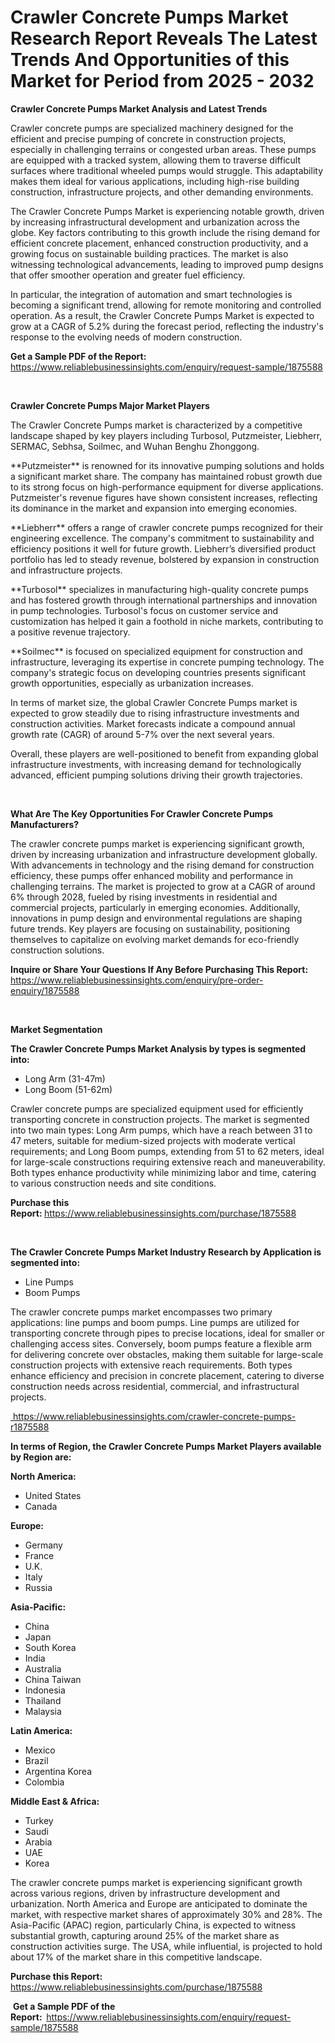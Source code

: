 <p><h1>Crawler Concrete Pumps Market Research Report Reveals The Latest Trends And Opportunities of this Market for Period from 2025 - 2032</h1></p><p><strong>Crawler Concrete Pumps Market Analysis and Latest Trends</strong></p>
<p><p>Crawler concrete pumps are specialized machinery designed for the efficient and precise pumping of concrete in construction projects, especially in challenging terrains or congested urban areas. These pumps are equipped with a tracked system, allowing them to traverse difficult surfaces where traditional wheeled pumps would struggle. This adaptability makes them ideal for various applications, including high-rise building construction, infrastructure projects, and other demanding environments.</p><p>The Crawler Concrete Pumps Market is experiencing notable growth, driven by increasing infrastructural development and urbanization across the globe. Key factors contributing to this growth include the rising demand for efficient concrete placement, enhanced construction productivity, and a growing focus on sustainable building practices. The market is also witnessing technological advancements, leading to improved pump designs that offer smoother operation and greater fuel efficiency.</p><p>In particular, the integration of automation and smart technologies is becoming a significant trend, allowing for remote monitoring and controlled operation. As a result, the Crawler Concrete Pumps Market is expected to grow at a CAGR of 5.2% during the forecast period, reflecting the industry's response to the evolving needs of modern construction.</p></p>
<p><strong>Get a Sample PDF of the Report:&nbsp;</strong> <a href="https://www.reliablebusinessinsights.com/enquiry/request-sample/1875588?utm_campaign=63&utm_medium=2&utm_source=Github&utm_content=ia&utm_term=12042025&utm_id=crawler-concrete-pumps">https://www.reliablebusinessinsights.com/enquiry/request-sample/1875588</a></p>
<p>&nbsp;</p>
<p><strong>Crawler Concrete Pumps Major Market Players</strong></p>
<p><p>The Crawler Concrete Pumps market is characterized by a competitive landscape shaped by key players including Turbosol, Putzmeister, Liebherr, SERMAC, Sebhsa, Soilmec, and Wuhan Benghu Zhonggong. </p><p>**Putzmeister** is renowned for its innovative pumping solutions and holds a significant market share. The company has maintained robust growth due to its strong focus on high-performance equipment for diverse applications. Putzmeister's revenue figures have shown consistent increases, reflecting its dominance in the market and expansion into emerging economies.</p><p>**Liebherr** offers a range of crawler concrete pumps recognized for their engineering excellence. The company's commitment to sustainability and efficiency positions it well for future growth. Liebherr’s diversified product portfolio has led to steady revenue, bolstered by expansion in construction and infrastructure projects.</p><p>**Turbosol** specializes in manufacturing high-quality concrete pumps and has fostered growth through international partnerships and innovation in pump technologies. Turbosol's focus on customer service and customization has helped it gain a foothold in niche markets, contributing to a positive revenue trajectory.</p><p>**Soilmec** is focused on specialized equipment for construction and infrastructure, leveraging its expertise in concrete pumping technology. The company's strategic focus on developing countries presents significant growth opportunities, especially as urbanization increases.</p><p>In terms of market size, the global Crawler Concrete Pumps market is expected to grow steadily due to rising infrastructure investments and construction activities. Market forecasts indicate a compound annual growth rate (CAGR) of around 5-7% over the next several years. </p><p>Overall, these players are well-positioned to benefit from expanding global infrastructure investments, with increasing demand for technologically advanced, efficient pumping solutions driving their growth trajectories.</p></p>
<p>&nbsp;</p>
<p><strong>What Are The Key Opportunities For Crawler Concrete Pumps Manufacturers?</strong></p>
<p><p>The crawler concrete pumps market is experiencing significant growth, driven by increasing urbanization and infrastructure development globally. With advancements in technology and the rising demand for construction efficiency, these pumps offer enhanced mobility and performance in challenging terrains. The market is projected to grow at a CAGR of around 6% through 2028, fueled by rising investments in residential and commercial projects, particularly in emerging economies. Additionally, innovations in pump design and environmental regulations are shaping future trends. Key players are focusing on sustainability, positioning themselves to capitalize on evolving market demands for eco-friendly construction solutions.</p></p>
<p><strong>Inquire or Share Your Questions If Any Before Purchasing This Report:</strong> <a href="https://www.reliablebusinessinsights.com/enquiry/pre-order-enquiry/1875588?utm_campaign=63&utm_medium=2&utm_source=Github&utm_content=ia&utm_term=12042025&utm_id=crawler-concrete-pumps">https://www.reliablebusinessinsights.com/enquiry/pre-order-enquiry/1875588</a></p>
<p>&nbsp;</p>
<p><strong>Market Segmentation</strong></p>
<p><strong>The Crawler Concrete Pumps Market Analysis by types is segmented into:</strong></p>
<p><ul><li>Long Arm (31-47m)</li><li>Long Boom (51-62m)</li></ul></p>
<p><p>Crawler concrete pumps are specialized equipment used for efficiently transporting concrete in construction projects. The market is segmented into two main types: Long Arm pumps, which have a reach between 31 to 47 meters, suitable for medium-sized projects with moderate vertical requirements; and Long Boom pumps, extending from 51 to 62 meters, ideal for large-scale constructions requiring extensive reach and maneuverability. Both types enhance productivity while minimizing labor and time, catering to various construction needs and site conditions.</p></p>
<p><strong>Purchase this Report:&nbsp;</strong><a href="https://www.reliablebusinessinsights.com/purchase/1875588?utm_campaign=63&utm_medium=2&utm_source=Github&utm_content=ia&utm_term=12042025&utm_id=crawler-concrete-pumps">https://www.reliablebusinessinsights.com/purchase/1875588</a></p>
<p>&nbsp;</p>
<p><strong>The Crawler Concrete Pumps Market Industry Research by Application is segmented into:</strong></p>
<p><ul><li>Line Pumps</li><li>Boom Pumps</li></ul></p>
<p><p>The crawler concrete pumps market encompasses two primary applications: line pumps and boom pumps. Line pumps are utilized for transporting concrete through pipes to precise locations, ideal for smaller or challenging access sites. Conversely, boom pumps feature a flexible arm for delivering concrete over obstacles, making them suitable for large-scale construction projects with extensive reach requirements. Both types enhance efficiency and precision in concrete placement, catering to diverse construction needs across residential, commercial, and infrastructural projects.</p></p>
<p><a href="https://www.reliablebusinessinsights.com/crawler-concrete-pumps-r1875588?utm_campaign=63&utm_medium=2&utm_source=Github&utm_content=ia&utm_term=12042025&utm_id=crawler-concrete-pumps">&nbsp;https://www.reliablebusinessinsights.com/crawler-concrete-pumps-r1875588</a></p>
<p><strong>In terms of Region, the Crawler Concrete Pumps Market Players available by Region are:</strong></p>
<p>
    <p> <strong> North America: </strong>
        <ul>
            <li>United States</li>
            <li>Canada</li>
        </ul>
        </p> 
    <p> <strong> Europe: </strong>
        <ul>
            <li>Germany</li>
            <li>France</li>
            <li>U.K.</li>
            <li>Italy</li>
            <li>Russia</li>
        </ul>
        </p> 
    <p> <strong> Asia-Pacific: </strong>
        <ul>
            <li>China</li>
            <li>Japan</li>
            <li>South Korea</li>
            <li>India</li>
            <li>Australia</li>
            <li>China Taiwan</li>
            <li>Indonesia</li>
            <li>Thailand</li>
            <li>Malaysia</li>
        </ul>
        </p> 
    <p> <strong> Latin America: </strong>
        <ul>
            <li>Mexico</li>
            <li>Brazil</li>
            <li>Argentina Korea</li>
            <li>Colombia</li>
        </ul>
        </p> 
    <p> <strong> Middle East & Africa: </strong>
        <ul>
            <li>Turkey</li>
            <li>Saudi</li>
            <li>Arabia</li>
            <li>UAE</li>
            <li>Korea</li>
        </ul>
    </p>
    </p>
<p><p>The crawler concrete pumps market is experiencing significant growth across various regions, driven by infrastructure development and urbanization. North America and Europe are anticipated to dominate the market, with respective market shares of approximately 30% and 28%. The Asia-Pacific (APAC) region, particularly China, is expected to witness substantial growth, capturing around 25% of the market share as construction activities surge. The USA, while influential, is projected to hold about 17% of the market share in this competitive landscape.</p></p>
<p><strong>Purchase this Report: </strong><a href="https://www.reliablebusinessinsights.com/purchase/1875588?utm_campaign=63&utm_medium=2&utm_source=Github&utm_content=ia&utm_term=12042025&utm_id=crawler-concrete-pumps">https://www.reliablebusinessinsights.com/purchase/1875588</a></p>
<p>&nbsp;<strong>Get a Sample PDF of the Report:&nbsp;&nbsp;</strong><a href="https://www.reliablebusinessinsights.com/enquiry/request-sample/1875588?utm_campaign=63&utm_medium=2&utm_source=Github&utm_content=ia&utm_term=12042025&utm_id=crawler-concrete-pumps">https://www.reliablebusinessinsights.com/enquiry/request-sample/1875588</a></p>
<p><strong></strong></p>
<p><p></p><p></p><p></p></p>